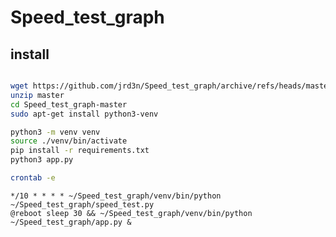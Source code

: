 # Speed_test_graph

## install

```bash

wget https://github.com/jrd3n/Speed_test_graph/archive/refs/heads/master.zip
unzip master
cd Speed_test_graph-master
sudo apt-get install python3-venv
```

```bash
python3 -m venv venv
source ./venv/bin/activate
pip install -r requirements.txt
python3 app.py

```

```bash
crontab -e

```

```
*/10 * * * * ~/Speed_test_graph/venv/bin/python ~/Speed_test_graph/speed_test.py
@reboot sleep 30 && ~/Speed_test_graph/venv/bin/python ~/Speed_test_graph/app.py &

```